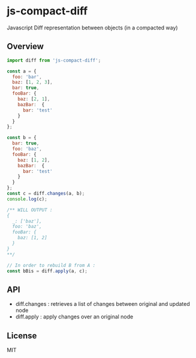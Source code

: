 # js-compact-diff
Javascript Diff representation between objects (in a compacted way)

## Overview

```js
import diff from 'js-compact-diff';

const a = {
  foo: 'bar',
  baz: [1, 2, 3],
  bar: true,
  fooBar: {
    baz: [2, 1],
    bazBar:  {
      bar: 'test'
    }
  }
};

const b = {
  bar: true,
  foo: 'baz',
  fooBar: {
    baz: [1, 2],
    bazBar:  {
      bar: 'test'
    }
  }
};
const c = diff.changes(a, b);
console.log(c);

/** WILL OUTPUT :
{
  _: ['baz'],
  foo: 'baz',
  fooBar: {
    baz: [1, 2]
  }
}
**/

// In order to rebuild B from A :
const bBis = diff.apply(a, c);
```

## API

- diff.changes : retrieves a list of changes between original and updated node
- diff.apply : apply changes over an original node

## License

MIT
